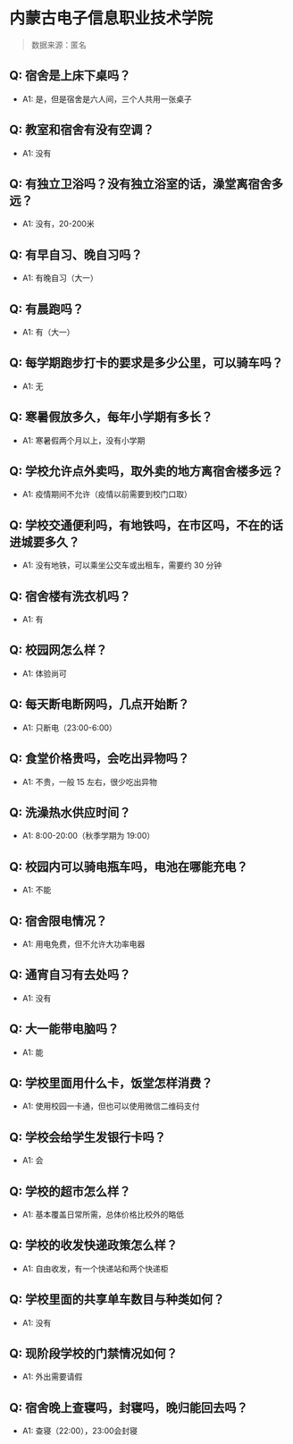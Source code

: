 # 内蒙古电子信息职业技术学院

> 数据来源：匿名

## Q: 宿舍是上床下桌吗？

- A1: 是，但是宿舍是六人间，三个人共用一张桌子

## Q: 教室和宿舍有没有空调？

- A1: 没有

## Q: 有独立卫浴吗？没有独立浴室的话，澡堂离宿舍多远？

- A1: 没有，20-200米

## Q: 有早自习、晚自习吗？

- A1: 有晚自习（大一）

## Q: 有晨跑吗？

- A1: 有（大一）

## Q: 每学期跑步打卡的要求是多少公里，可以骑车吗？

- A1: 无

## Q: 寒暑假放多久，每年小学期有多长？

- A1: 寒暑假两个月以上，没有小学期

## Q: 学校允许点外卖吗，取外卖的地方离宿舍楼多远？

- A1: 疫情期间不允许（疫情以前需要到校门口取）

## Q: 学校交通便利吗，有地铁吗，在市区吗，不在的话进城要多久？

- A1: 没有地铁，可以乘坐公交车或出租车，需要约 30 分钟

## Q: 宿舍楼有洗衣机吗？

- A1: 有

## Q: 校园网怎么样？

- A1: 体验尚可

## Q: 每天断电断网吗，几点开始断？

- A1: 只断电（23:00-6:00）

## Q: 食堂价格贵吗，会吃出异物吗？

- A1: 不贵，一般 15 左右，很少吃出异物

## Q: 洗澡热水供应时间？

- A1: 8:00-20:00（秋季学期为 19:00）

## Q: 校园内可以骑电瓶车吗，电池在哪能充电？

- A1: 不能

## Q: 宿舍限电情况？

- A1: 用电免费，但不允许大功率电器

## Q: 通宵自习有去处吗？

- A1: 没有

## Q: 大一能带电脑吗？

- A1: 能

## Q: 学校里面用什么卡，饭堂怎样消费？

- A1: 使用校园一卡通，但也可以使用微信二维码支付

## Q: 学校会给学生发银行卡吗？

- A1: 会

## Q: 学校的超市怎么样？

- A1: 基本覆盖日常所需，总体价格比校外的略低

## Q: 学校的收发快递政策怎么样？

- A1: 自由收发，有一个快递站和两个快递柜

## Q: 学校里面的共享单车数目与种类如何？

- A1: 没有

## Q: 现阶段学校的门禁情况如何？

- A1: 外出需要请假

## Q: 宿舍晚上查寝吗，封寝吗，晚归能回去吗？

- A1: 查寝（22:00），23:00会封寝

